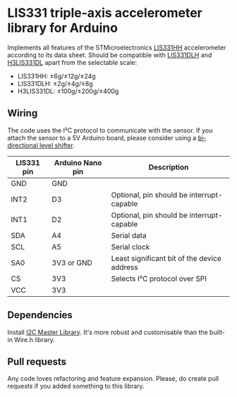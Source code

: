 LIS331 triple-axis accelerometer library for Arduino
========================

Implements all features of the STMicroelectronics [LIS331HH](http://www.st.com/content/st_com/en/products/mems-and-sensors/accelerometers/lis331hh.html) accelerometer according to its data sheet. Should be compatible with [LIS331DLH](http://www.st.com/content/st_com/en/products/mems-and-sensors/accelerometers/lis331dlh.html) and [H3LIS331DL](http://www.st.com/en/mems-and-sensors/h3lis331dl.html) apart from the selectable scale:

* LIS331HH: ±6g/±12g/±24g
* LIS331DLH: ±2g/±4g/±8g
* H3LIS331DL: ±100g/±200g/±400g

## Wiring

The code uses the I²C protocol to communicate with the sensor. If you attach the sensor to a 5V Arduino board, please consider using a [bi-directional level shifter](https://playground.arduino.cc/Main/I2CBi-directionalLevelShifter).

| LIS331 pin | Arduino Nano pin | Description                                 |
|------------|------------------|---------------------------------------------|
| GND        | GND              |                                             |
| INT2       | D3               | Optional, pin should be interrupt-capable   |
| INT1       | D2               | Optional, pin should be interrupt-capable   |
| SDA        | A4               | Serial data                                 |
| SCL        | A5               | Serial clock                                |
| SA0        | 3V3 or GND       | Least significant bit of the device address |
| CS         | 3V3              | Selects I²C protocol over SPI               |
| VCC        | 3V3              |                                             |

## Dependencies

Install [I2C Master Library](http://dsscircuits.com/index.php/articles/66-arduino-i2c-master-library). It's more robust and customisable than the built-in Wire.h library.

## Pull requests

Any code loves refactoring and feature expansion. Please, do create pull requests if you added something to this library.

